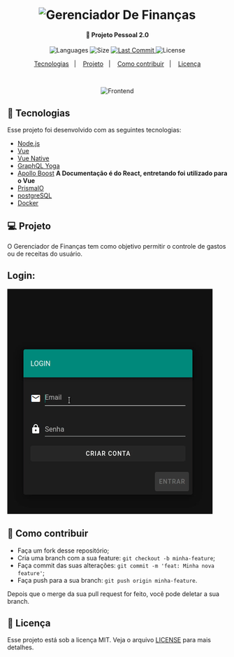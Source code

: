<h1 align="center">
    <img alt="Gerenciador De Finanças" title="#FinancesManager" src="" width="250px" />
</h1>

<h4 align="center">
  🚀 Projeto Pessoal 2.0
</h4>
<p align="center">
  <img alt="Languages" src="https://img.shields.io/github/languages/count/JoanPedro/Gerenciador-De-Financas">

  <img alt="Size" src="https://img.shields.io/github/repo-size/JoanPedro/Gerenciador-De-Financas">
  
  <a href="https://github.com/JoanPedro/Gerenciador-De-Financas/commits/master">
    <img alt="Last Commit" src="https://img.shields.io/github/last-commit/JoanPedro/Gerenciador-De-Financas">
  </a>

  <img alt="License" src="https://img.shields.io/badge/license-MIT-brightgreen">
</p>

<p align="center">
  <a href="#rocket-tecnologias">Tecnologias</a>&nbsp;&nbsp;&nbsp;|&nbsp;&nbsp;&nbsp;
  <a href="#-projeto">Projeto</a>&nbsp;&nbsp;&nbsp;|&nbsp;&nbsp;&nbsp;
  <a href="#-como-contribuir">Como contribuir</a>&nbsp;&nbsp;&nbsp;|&nbsp;&nbsp;&nbsp;
  <a href="#memo-licença">Licença</a>
</p>

<br>

<p align="center">
  <img alt="Frontend" src=".github/heroes.png" width="50%">
</p>

## :rocket: Tecnologias

Esse projeto foi desenvolvido com as seguintes tecnologias:

- [Node.js](https://nodejs.org/en/)
- [Vue](https://vuejs.org/)
- [Vue Native](https://vue-native.io/)
- [GraphQL Yoga](https://github.com/prisma-labs/graphql-yoga)
- [Apollo Boost](https://www.apollographql.com/docs/react/get-started/) **A Documentação é do React, entretando foi utilizado para o Vue**
- [PrismaIO](https://www.prisma.io/)
- [postgreSQL](https://www.postgresql.org/)
- [Docker](https://www.docker.com/)

## 💻 Projeto

O Gerenciador de Finanças tem como objetivo permitir o controle de gastos ou de receitas do usuário.

## Login:
![](.github/Login.gif)

## 🤔 Como contribuir

- Faça um fork desse repositório;
- Cria uma branch com a sua feature: `git checkout -b minha-feature`;
- Faça commit das suas alterações: `git commit -m 'feat: Minha nova feature'`;
- Faça push para a sua branch: `git push origin minha-feature`.

Depois que o merge da sua pull request for feito, você pode deletar a sua branch.

## :memo: Licença

Esse projeto está sob a licença MIT. Veja o arquivo [LICENSE](LICENSE.md) para mais detalhes.
